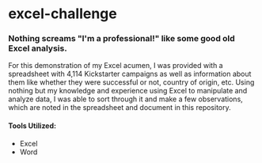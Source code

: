 # excel-challenge
### Nothing screams "I'm a professional!" like some good old Excel analysis.

For this demonstration of my Excel acumen, I was provided with a spreadsheet with 4,114 Kickstarter campaigns as well as information about them like whether they were successful or not, country of origin, etc. Using nothing but my knowledge and experience using Excel to manipulate and analyze data, I was able to sort through it and make a few observations, which are noted in the spreadsheet and document in this repository.

#### Tools Utilized:
* Excel
* Word
